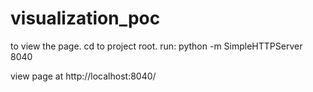 # visualization_poc

to view the page.
cd to project root. 
run: python -m SimpleHTTPServer 8040

view page at http://localhost:8040/
